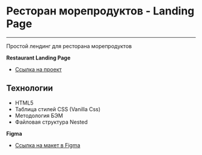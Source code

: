 # Ресторан морепродуктов - Landing Page
___
Простой лендинг для ресторана морепродуктов

**Restaurant Landing Page**
* [Ссылка на проект](https://aleksandr-levitskyi.github.io/russian-travel/)

## Технологии

- HTML5
- Таблица стилей CSS (Vanilla Css)
- Методология БЭМ
- Файловая структура Nested

**Figma**
* [Ссылка на макет в Figma](https://www.figma.com/file/fHlf1eoZxG6SUrR6Y9I9Ov/Restaurant-website-Landing-Page-Design-(Community)?t=414iMTiLxlw6ppOi-0)